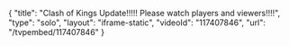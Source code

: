 {
    "title": "Clash of Kings Update!!!!! Please watch players and viewers!!!!",
    "type": "solo",
    "layout": "iframe-static",
    "videoId": "117407846",
    "url": "\/tvpembed\/117407846"
}